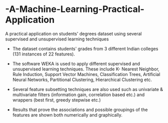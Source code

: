 # -A-Machine-Learning-Practical-Application
A practical application on students' degrees dataset using several supervised and unsupervised learning techniques

* The dataset contains students' grades from 3 different Indian colleges (131 instances of 22 features).

* The software WEKA is used to apply different supervised and unsupervised learning techniques. These include K- Nearest Neighbor, Rule Induction, Support Vector Machines, Classification Trees, Artificial Neural Networks, Partitional Clustering, Hierarchical Clustering etc.

* Several feature subsetting techniques are also used such as univariate & multivariate filters (information gain, correlation based etc.) and wrappers (best first, greedy stepwise etc.)

* Results that prove the associations and possible groupings of the features are shown both numerically and graphically.

